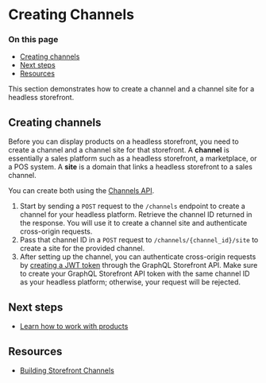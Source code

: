 # Creating Channels

<div class="otp" id="no-index">

### On this page
- [Creating channels](#creating-channels)
- [Next steps](#next-steps)
- [Resources](#resources)

</div>

This section demonstrates how to create a channel and a channel site for a headless storefront.

## Creating channels

Before you can display products on a headless storefront, you need to create a channel and a channel site for that storefront. A **channel** is essentially a sales platform such as a headless storefront, a marketplace, or a POS system. A **site** is a domain that links a headless storefront to a sales channel.

You can create both using the [Channels API](https://developer.bigcommerce.com/api-reference/store-management/channels).

1. Start by sending a `POST` request to the `/channels` endpoint to create a channel for your headless platform. Retrieve the channel ID returned in the response. You will use it to create a channel site and authenticate cross-origin requests.
2. Pass that channel ID in a `POST` request to `/channels/{channel_id}/site` to create a site for the provided channel.
3. After setting up the channel, you can authenticate cross-origin requests by [creating a JWT token](https://developer.bigcommerce.com/api-reference/store-management/tokens/api-token/createtoken) through the GraphQL Storefront API. Make sure to create your GraphQL Storefront API token with the same channel ID as your headless platform; otherwise, your request will be rejected.

## Next steps

- [Learn how to work with products](https://developer.bigcommerce.com/api-docs/storefronts/guide/products)

## Resources

- [Building Storefront Channels](https://developer.bigcommerce.com/api-docs/channels/tutorials/storefront)